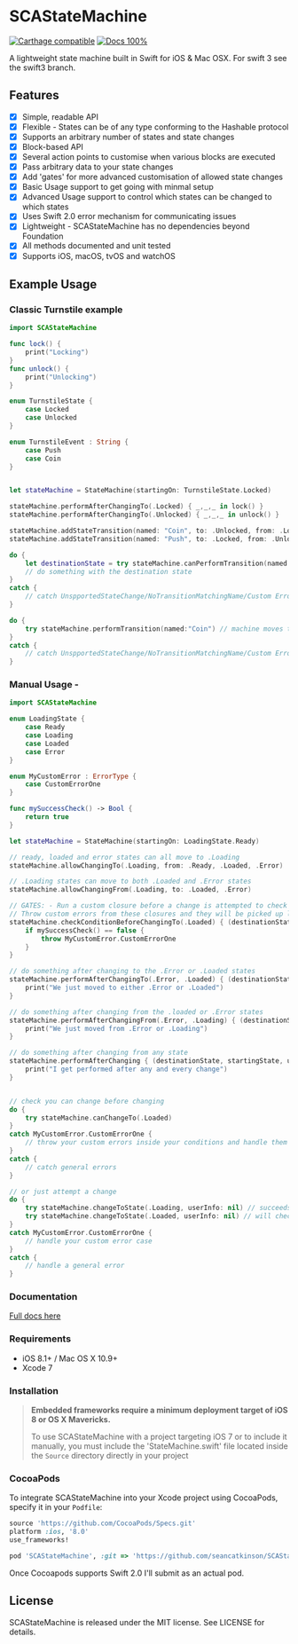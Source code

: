# SCAStateMachine

[![Carthage compatible](https://img.shields.io/badge/Carthage-compatible-4BC51D.svg?style=flat)](https://github.com/Carthage/Carthage)
[![Docs 100%](https://img.shields.io/badge/docs-100%25-brightgreen.svg)](http://seancatkinson.github.io/SCAStateMachine/)

A lightweight state machine built in Swift for iOS & Mac OSX. For swift 3 see the swift3 branch.

## Features
- [x] Simple, readable API
- [x] Flexible - States can be of any type conforming to the Hashable protocol
- [x] Supports an arbitrary number of states and state changes
- [x] Block-based API
- [x] Several action points to customise when various blocks are executed
- [x] Pass arbitrary data to your state changes
- [x] Add 'gates' for more advanced customisation of allowed state changes
- [x] Basic Usage support to get going with minmal setup
- [x] Advanced Usage support to control which states can be changed to which states
- [x] Uses Swift 2.0 error mechanism for communicating issues
- [x] Lightweight - SCAStateMachine has no dependencies beyond Foundation
- [x] All methods documented and unit tested
- [x] Supports iOS, macOS, tvOS and watchOS

## Example Usage

### Classic Turnstile example

```swift
import SCAStateMachine

func lock() {
    print("Locking")
}
func unlock() {
    print("Unlocking")
}

enum TurnstileState {
    case Locked
    case Unlocked
}

enum TurnstileEvent : String {
    case Push
    case Coin
}


let stateMachine = StateMachine(startingOn: TurnstileState.Locked)

stateMachine.performAfterChangingTo(.Locked) { _,_,_ in lock() }
stateMachine.performAfterChangingTo(.Unlocked) { _,_,_ in unlock() }

stateMachine.addStateTransition(named: "Coin", to: .Unlocked, from: .Locked)
stateMachine.addStateTransition(named: "Push", to: .Locked, from: .Unlocked)

do {
    let destinationState = try stateMachine.canPerformTransition(named:"Coin") // returns .Unlocked
    // do something with the destination state
}
catch {
    // catch UnspportedStateChange/NoTransitionMatchingName/Custom Errors
}

do {
    try stateMachine.performTransition(named:"Coin") // machine moves to .Unlocked state
}
catch {
    // catch UnspportedStateChange/NoTransitionMatchingName/Custom Errors
}
```

### Manual Usage - 

```swift
import SCAStateMachine

enum LoadingState {
    case Ready
    case Loading
    case Loaded
    case Error
}

enum MyCustomError : ErrorType {
    case CustomErrorOne
}

func mySuccessCheck() -> Bool {
    return true
}

let stateMachine = StateMachine(startingOn: LoadingState.Ready)

// ready, loaded and error states can all move to .Loading
stateMachine.allowChangingTo(.Loading, from: .Ready, .Loaded, .Error)

// .Loading states can move to both .Loaded and .Error states
stateMachine.allowChangingFrom(.Loading, to: .Loaded, .Error)

// GATES: - Run a custom closure before a change is attempted to check if it should be allowed to go ahead
// Throw custom errors from these closures and they will be picked up later :)
stateMachine.checkConditionBeforeChangingTo(.Loaded) { (destinationState, startingState, userInfo) -> () in
    if mySuccessCheck() == false {
        throw MyCustomError.CustomErrorOne
    }
}

// do something after changing to the .Error or .Loaded states
stateMachine.performAfterChangingTo(.Error, .Loaded) { (destinationState, startingState, userInfo) -> () in
    print("We just moved to either .Error or .Loaded")
}

// do something after changing from the .loaded or .Error states
stateMachine.performAfterChangingFrom(.Error, .Loading) { (destinationState, startingState, userInfo) -> () in
    print("We just moved from .Error or .Loading")
}

// do something after changing from any state
stateMachine.performAfterChanging { (destinationState, startingState, userInfo) -> () in
    print("I get performed after any and every change")
}


// check you can change before changing
do {
    try stateMachine.canChangeTo(.Loaded)
}
catch MyCustomError.CustomErrorOne {
    // throw your custom errors inside your conditions and handle them here
}
catch {
    // catch general errors
}

// or just attempt a change
do {
    try stateMachine.changeToState(.Loading, userInfo: nil) // succeeds
    try stateMachine.changeToState(.Loaded, userInfo: nil) // will check 'mySuccessCheck'
}
catch MyCustomError.CustomErrorOne {
    // handle your custom error case
}
catch {
    // handle a general error
}
```

### Documentation

[Full docs here](http://seancatkinson.github.io/SCAStateMachine/)

### Requirements
- iOS 8.1+ / Mac OS X 10.9+
- Xcode 7

### Installation

> **Embedded frameworks require a minimum deployment target of iOS 8 or OS X Mavericks.**
>
> To use SCAStateMachine with a project targeting iOS 7 or to include it manually, you must include the 'StateMachine.swift' file located inside the `Source` directory directly in your project

### CocoaPods

To integrate SCAStateMachine into your Xcode project using CocoaPods, specify it in your `Podfile`:

```ruby
source 'https://github.com/CocoaPods/Specs.git'
platform :ios, '8.0'
use_frameworks!

pod 'SCAStateMachine', :git => 'https://github.com/seancatkinson/SCAStateMachine.git'
```

Once Cocoapods supports Swift 2.0 I'll submit as an actual pod.

## License

SCAStateMachine is released under the MIT license. See LICENSE for details.
